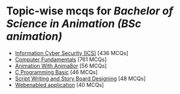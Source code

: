 # Topic-wise mcqs for *Bachelor of Science in Animation (BSc animation)*

- [Information Cyber Security \(ICS\)](https://mcqmate.com/topic/information-cyber-security) [436 MCQs]
- [Computer Fundamentals](https://mcqmate.com/topic/computer-fundamentals) [761 MCQs]
- [Animation With Anima8or](https://mcqmate.com/topic/animation-with-anima8or) [56 MCQs]
- [C Programming Basic](https://mcqmate.com/topic/c-programming-basic) [46 MCQs]
- [Script Writing and Story Board Designing](https://mcqmate.com/topic/script-writing-story-board-designing) [48 MCQs]
- [Webenabled application](https://mcqmate.com/topic/webenabled-application) [40 MCQs]
